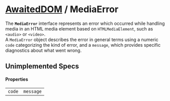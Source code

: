 # [AwaitedDOM](/docs/basic-client/awaited-dom) <span>/</span> MediaError

<div class='overview'><span class="seoSummary">The <code><strong>MediaError</strong></code> interface represents an error which occurred while handling media in an HTML media element based on <code>HTMLMediaElement</code>, such as <code>&lt;audio&gt;</code> or <code>&lt;video&gt;</code>.</span></div>

<div class='overview'>A <code>MediaError</code> object describes the error in general terms using a numeric <code>code</code> categorizing the kind of error, and a <code>message</code>, which provides specific diagnostics about what went wrong.</div>

## Unimplemented Specs

#### Properties

|     |     |
| --- | --- |
| `code` | `message` |
